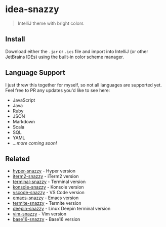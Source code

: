 # idea-snazzy

> IntelliJ theme with bright colors

## Install

Download either the `.jar` or `.ics` file and import into IntelliJ (or other JetBrains IDEs) using the built-in color scheme manager.

## Language Support

I just threw this together for myself, so not all languages are supported yet. Feel free to PR any updates you'd like to see here:

* JavaScript
* Java
* Ruby
* JSON
* Markdown
* Scala
* SQL
* YAML
* _...more coming soon!_

## Related

- [hyper-snazzy](https://github.com/sindresorhus/hyper-snazzy) - Hyper version
- [iterm2-snazzy](https://github.com/sindresorhus/iterm2-snazzy) - iTerm2 version
- [terminal-snazzy](https://github.com/sindresorhus/terminal-snazzy) - Terminal version
- [konsole-snazzy](https://github.com/miedzinski/konsole-snazzy) - Konsole version
- [vscode-snazzy](https://github.com/Tyriar/vscode-snazzy) - VS Code version
- [emacs-snazzy](https://github.com/weijiangan/emacs-snazzy) - Emacs version
- [termite-snazzy](https://github.com/kbobrowski/termite-snazzy) - Termite version
- [deepin-snazzy](https://github.com/xxczaki/deepin-snazzy) - Linux Deepin terminal version
- [vim-snazzy](https://github.com/connorholyday/vim-snazzy) - Vim version
- [base16-snazzy](https://github.com/h404bi/base16-snazzy-scheme) - Base16 version
